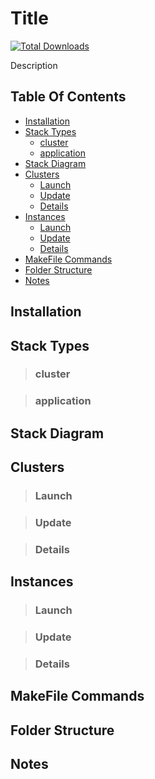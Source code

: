 # Title

[![Total Downloads](https://poser.pugx.org/aimeos/aimeos-typo3/d/total.svg)](https://packagist.org/packages/aimeos/aimeos-typo3)

Description

## Table Of Contents

- [Installation](#installation)
- [Stack Types](#stack-types)
    - [cluster](#cluster)
    - [application](#application)
- [Stack Diagram](#stack-diagram)
- [Clusters](#stack-types)
  - [Launch](#launch)
  - [Update](#update)
  - [Details](#details)
- [Instances](#stack-types)
    - [Launch](#launch-1)
    - [Update](#update-1)
    - [Details](#details-1)
- [MakeFile Commands](#makefile-commands)
- [Folder Structure](#folder-structure)
- [Notes](#notes)

## Installation

## Stack Types

> ### cluster

> ### application

## Stack Diagram

## Clusters

> ### Launch

> ### Update

> ### Details

## Instances

> ### Launch

> ### Update

> ### Details

## MakeFile Commands

## Folder Structure

## Notes
